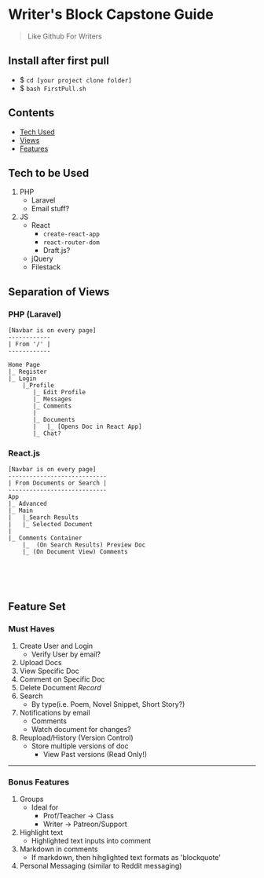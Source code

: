 Writer's Block Capstone Guide
=============================

> Like Github For Writers

## Install after first pull

* $ `cd [your project clone folder]`
* $ `bash FirstPull.sh `
	

## Contents
* [Tech Used](#tech)
* [Views](#views)
* [Features](#features)

## <a name='tech'></a> Tech to be Used
1. PHP
    * Laravel
    * Email stuff?
2. JS
    * React
        * `create-react-app`
        * `react-router-dom`
        * Draft.js?
    * jQuery 
    * Filestack

## <a name='views'></a> Separation of Views

### PHP (Laravel)
```
[Navbar is on every page]
------------
| From '/' |
------------

Home Page
|_ Register
|_ Login
    |_Profile
       |_ Edit Profile
       |_ Messages
       |_ Comments
       |      
       |_ Documents
       |   |_ [Opens Doc in React App]
       |_ Chat?

```
### React.js
```
[Navbar is on every page]
----------------------------
| From Documents or Search |
----------------------------
App
|_ Advanced 
|_ Main
|   |_Search Results
|   |_ Selected Document
|
|_ Comments Container
    |_  (On Search Results) Preview Doc
    |_ (On Document View) Comments
    
```




<br>
<br>   

## <a name='features'></a> Feature Set

### Must Haves

1. Create User and Login
    * Verify User by email?
2. Upload Docs
3. View Specific Doc
3. Comment on Specific Doc
4. Delete Document *Record*
5. Search
    * By type(i.e. Poem, Novel Snippet, Short Story?)
6. Notifications by email
    * Comments
    * Watch document for changes?
1. Reupload/History (Version Control)
    * Store multiple versions of doc
        * View Past versions (Read Only!)

----

### Bonus Features

1. Groups
    * Ideal for 
        * Prof/Teacher -> Class
        * Writer -> Patreon/Support
1. Highlight text
    * Highlighted text inputs into comment
2. Markdown in comments
    * If markdown, then hihglighted text formats as 'blockquote'
3. Personal Messaging (similar to Reddit messaging)
